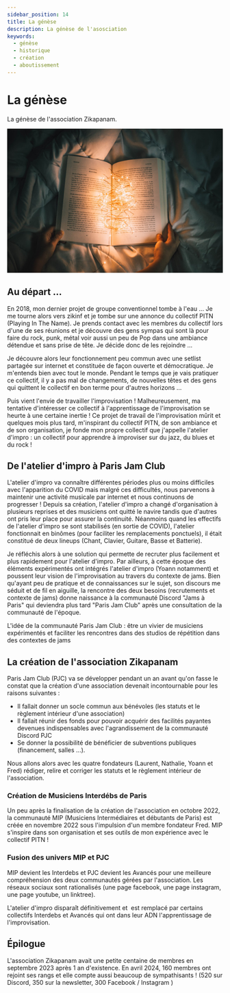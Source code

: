 ```yaml
---
sidebar_position: 14
title: La génèse 
description: La génèse de l'asosciation
keywords:
  - génèse
  - historique
  - création
  - aboutissement
---
```

# La génèse

La génèse de l'association Zikapanam.

![Histoire](/img/lire-nong-v-9pw4TKvT3po-unsplash.jpg)

## Au départ ...

En 2018, mon dernier projet de groupe conventionnel tombe à l'eau ... Je me tourne alors vers zikinf et je tombe sur une annonce du collectif PITN (Playing In The Name). Je prends contact avec les membres du collectif lors d'une de ses réunions et je découvre des gens sympas qui sont là pour faire du rock, punk, métal voir aussi un peu de Pop dans une ambiance détendue et sans prise de tête. Je décide donc de les rejoindre ...

Je découvre alors leur fonctionnement peu commun avec une setlist partagée sur internet et constituée de façon ouverte et démocratique. Je m'entends bien avec tout le monde. Pendant le temps que je vais pratiquer ce collectif, il y a pas mal de changements, de nouvelles têtes et des gens qui quittent le collectif en bon terme pour d'autres horizons ... 

Puis vient l'envie de travailler l'improvisation ! Malheureusement, ma tentative d'intéresser ce collectif à l'apprentissage de l'improvisation se heurte à une certaine inertie ! Ce projet de travail de l'improvisation mûrit et quelques mois plus tard, m'inspirant du collectif PITN, de son ambiance et de son organisation, je fonde mon propre collectif que j'appelle l'atelier d'impro : un collectif pour apprendre à improviser sur du jazz, du blues et du rock !

## De l'atelier d'impro à Paris Jam Club

L'atelier d'impro va connaître différentes périodes plus ou moins difficiles avec l'apparition du COVID mais malgré ces difficultés, nous parvenons à maintenir une activité musicale par internet et nous continuons de progresser ! Depuis sa création, l'atelier d'impro a changé d'organisation à plusieurs reprises et des musiciens ont quitté le navire tandis que d'autres ont pris leur place pour assurer la continuité. Néanmoins quand les effectifs de l'atelier d'impro se sont stabilisés (en sortie de COVID), l'atelier fonctionnait en binômes (pour faciliter les remplacements ponctuels), il était constitué de deux lineups (Chant, Clavier, Guitare, Basse et Batterie). 

Je réfléchis alors à une solution qui permette de recruter plus facilement et plus rapidement pour l'atelier d'impro. Par ailleurs, à cette époque des éléments expérimentés ont intégrés l'atelier d'impro (Yoann notamment) et poussent leur vision de l'improvisation au travers du contexte de jams. Bien qu'ayant peu de pratique et de connaissances sur le sujet, son discours me séduit et de fil en aiguille, la rencontre des deux besoins (recrutements et contexte de jams) donne naissance à la communauté Discord "Jams à Paris" qui deviendra plus tard "Paris Jam Club" après une consultation de la communauté de l'époque.

L'idée de la communauté Paris Jam Club : être un vivier de musiciens expérimentés et faciliter les rencontres dans des studios de répétition dans des contextes de jams

## La création de l'association Zikapanam

Paris Jam Club (PJC) va se développer pendant un an avant qu'on fasse le constat que la création d'une association devenait incontournable pour les raisons suivantes :
- Il fallait donner un socle commun aux bénévoles (les statuts et le règlement intérieur d'une association) 
- Il fallait réunir des fonds pour pouvoir acquérir des facilités payantes devenues indispensables avec l'agrandissement de la communauté Discord PJC
- Se donner la possibilité de bénéficier de subventions publiques (financement, salles ...).

Nous allons alors avec les quatre fondateurs (Laurent, Nathalie, Yoann et Fred) rédiger, relire et corriger les statuts et le règlement intérieur de l'association.

### Création de Musiciens Interdébs de Paris

Un peu après la finalisation de la création de l'association en octobre 2022, la communauté MIP (Musiciens Intermédiaires et débutants de Paris) est créée en novembre 2022 sous l'impulsion d'un membre fondateur Fred. MIP s'inspire dans son organisation et ses outils de mon expérience avec le collectif PITN !

### Fusion des univers MIP et PJC

MIP devient les Interdebs et PJC devient les Avancés pour une meilleure compréhension des deux communautés gérées par l'association. Les réseaux sociaux sont rationalisés (une page facebook, une page instagram, une page youtube, un linktree). 

L'atelier d'impro disparaît définitivement et  est remplacé par certains collectifs Interdebs et Avancés qui ont dans leur ADN l'apprentissage de l'improvisation.

## Épilogue

L'association Zikapanam avait une petite centaine de membres en septembre 2023 après 1 an d'existence. En avril 2024, 160 membres ont rejoint ses rangs et elle compte aussi beaucoup de sympathisants ! (520 sur Discord, 350 sur la newsletter, 300 Facebook / Instagram )

